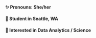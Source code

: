 
#### ✨ Pronouns: She/her
#### 🌲 Student in Seattle, WA
#### 🏫 Interested in Data Analytics / Science
<!--
**turnerh1/turnerh1** is a ✨ _special_ ✨ repository because its `README.md` (this file) appears on your GitHub profile.

Here are some ideas to get you started:

- 🔭 I’m currently working on ...
- 🌱 I’m currently learning ...
- 👯 I’m looking to collaborate on ...
- 🤔 I’m looking for help with ...
- 💬 Ask me about ...
- 📫 How to reach me: ...
 -😄 Pronouns: She/her
- ⚡ Fun fact: ...
-->

